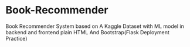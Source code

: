 # Book-Recommender
Book Recommender System based on A Kaggle Dataset with ML model in backend and frontend plain HTML And Bootstrap(Flask Deployment Practice)

